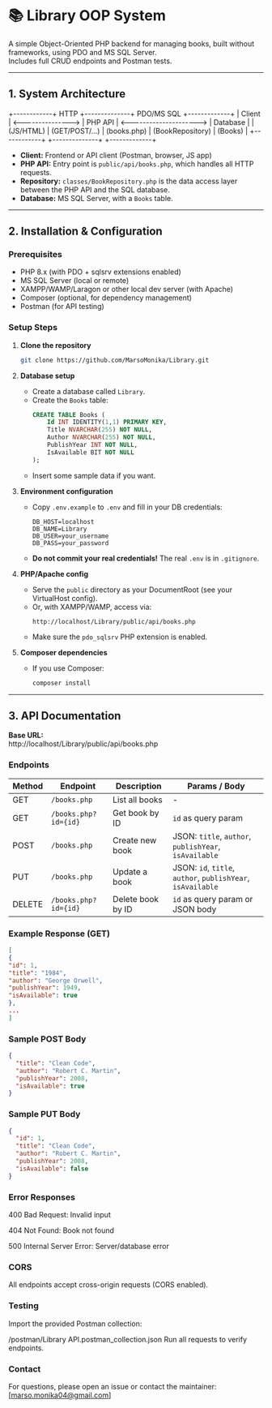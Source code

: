 # 📚 Library OOP System

A simple Object-Oriented PHP backend for managing books, built without frameworks, using PDO and MS SQL Server.  
Includes full CRUD endpoints and Postman tests.

---

## 1. System Architecture
+------------+ HTTP +--------------+ PDO/MS SQL +-------------+
| Client | <---------------> | PHP API | <---------------------> | Database |
| (JS/HTML) | (GET/POST/...) | (books.php) | (BookRepository) | (Books) |
+------------+ +--------------+ +-------------+

- **Client:** Frontend or API client (Postman, browser, JS app)
- **PHP API:** Entry point is `public/api/books.php`, which handles all HTTP requests.
- **Repository:** `classes/BookRepository.php` is the data access layer between the PHP API and the SQL database.
- **Database:** MS SQL Server, with a `Books` table.

---

## 2. Installation & Configuration

### Prerequisites
- PHP 8.x (with PDO + sqlsrv extensions enabled)
- MS SQL Server (local or remote)
- XAMPP/WAMP/Laragon or other local dev server (with Apache)
- Composer (optional, for dependency management)
- Postman (for API testing)

### Setup Steps

1. **Clone the repository**
    ```bash
    git clone https://github.com/MarsoMonika/Library.git
    ```

2. **Database setup**
    - Create a database called `Library`.
    - Create the `Books` table:
      ```sql
      CREATE TABLE Books (
          Id INT IDENTITY(1,1) PRIMARY KEY,
          Title NVARCHAR(255) NOT NULL,
          Author NVARCHAR(255) NOT NULL,
          PublishYear INT NOT NULL,
          IsAvailable BIT NOT NULL
      );
      ```
    - Insert some sample data if you want.

3. **Environment configuration**
    - Copy `.env.example` to `.env` and fill in your DB credentials:
      ```
      DB_HOST=localhost
      DB_NAME=Library
      DB_USER=your_username
      DB_PASS=your_password
      ```
    - **Do not commit your real credentials!** The real `.env` is in `.gitignore`.

4. **PHP/Apache config**
    - Serve the `public` directory as your DocumentRoot (see your VirtualHost config).
    - Or, with XAMPP/WAMP, access via:
      ```
      http://localhost/Library/public/api/books.php
      ```
    - Make sure the `pdo_sqlsrv` PHP extension is enabled.

5. **Composer dependencies**
    - If you use Composer:
      ```bash
      composer install
      ```

---

## 3. API Documentation

**Base URL:**  
http://localhost/Library/public/api/books.php

### Endpoints

| Method | Endpoint                 | Description                | Params / Body                       |
|--------|--------------------------|----------------------------|-------------------------------------|
| GET    | `/books.php`             | List all books             | -                                   |
| GET    | `/books.php?id={id}`     | Get book by ID             | `id` as query param                 |
| POST   | `/books.php`             | Create new book            | JSON: `title`, `author`, `publishYear`, `isAvailable` |
| PUT    | `/books.php`             | Update a book              | JSON: `id`, `title`, `author`, `publishYear`, `isAvailable` |
| DELETE | `/books.php?id={id}`     | Delete book by ID          | `id` as query param or JSON body    |

### Example Response (GET)
```json
[
{
"id": 1,
"title": "1984",
"author": "George Orwell",
"publishYear": 1949,
"isAvailable": true
},
...
]
```

### Sample POST Body

```json
{
  "title": "Clean Code",
  "author": "Robert C. Martin",
  "publishYear": 2008,
  "isAvailable": true
}

```
### Sample PUT Body
```json
{
  "id": 1,
  "title": "Clean Code",
  "author": "Robert C. Martin",
  "publishYear": 2008,
  "isAvailable": false
}
```
### Error Responses
400 Bad Request: Invalid input

404 Not Found: Book not found

500 Internal Server Error: Server/database error

### CORS
All endpoints accept cross-origin requests (CORS enabled).

### Testing
Import the provided Postman collection:

/postman/Library API.postman_collection.json
Run all requests to verify endpoints.

### Contact
   For questions, please open an issue or contact the maintainer: [marso.monika04@gmail.com]